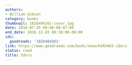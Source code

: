 ```yaml
---
authors:
- William Gibson
category: books
thumbnail: 1826484261-cover.jpg
date: 2016-07-28 00:00:00-07:00
end_date: 2016-12-03 08:38:00-08:00
ids:
  goodreads: '1826484261'
link: https://www.goodreads.com/book/show/6493465-idoru
status: read
title: Idoru
---
```

